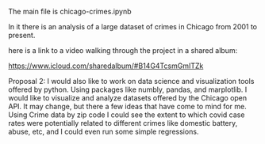 The main file is chicago-crimes.ipynb

In it there is an analysis of a large dataset of crimes in Chicago from 2001 to present. 

here is a link to a video walking through the project in a shared album:

https://www.icloud.com/sharedalbum/#B14G4TcsmGmITZk




Proposal 2:
I would also like to work on data science and visualization tools offered by python. Using packages like numbly, pandas, and marplotlib. I would like to visualize and analyze datasets offered by the Chicago open API. It may change, but there a few ideas that have come to mind for me. Using Crime data by zip code I could see the extent to which covid case rates were potentially related to different crimes like domestic battery, abuse, etc, and I could even run some simple regressions. 
